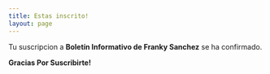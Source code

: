 ```yaml
---
title: Estas inscrito!
layout: page
---
```


Tu suscripcion a **Boletín Informativo de Franky Sanchez** se ha confirmado.

**Gracias Por Suscribirte!**
